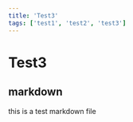 ```yaml
---
title: 'Test3'
tags: ['test1', 'test2', 'test3']
---
```


# Test3
## markdown

this is a test markdown file